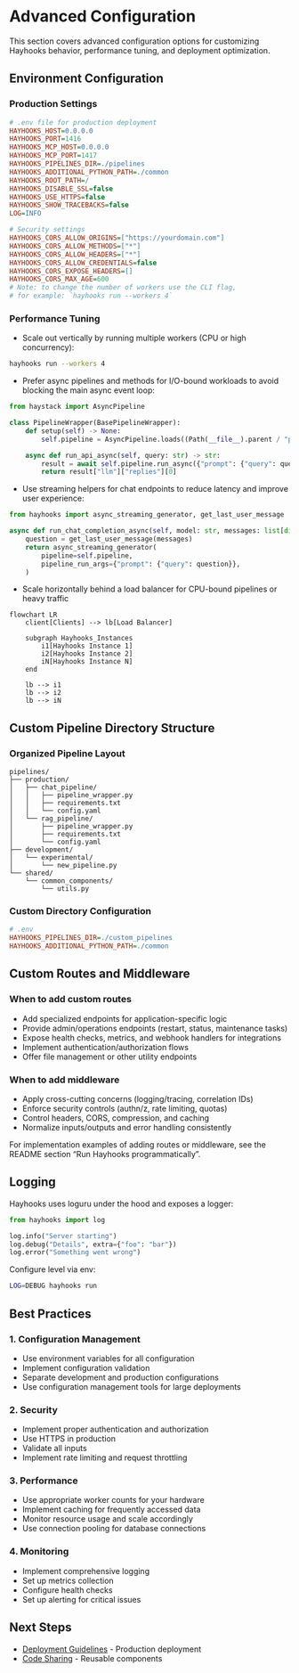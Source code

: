 # Advanced Configuration

This section covers advanced configuration options for customizing Hayhooks behavior, performance tuning, and deployment optimization.

## Environment Configuration

### Production Settings

```ini
# .env file for production deployment
HAYHOOKS_HOST=0.0.0.0
HAYHOOKS_PORT=1416
HAYHOOKS_MCP_HOST=0.0.0.0
HAYHOOKS_MCP_PORT=1417
HAYHOOKS_PIPELINES_DIR=./pipelines
HAYHOOKS_ADDITIONAL_PYTHON_PATH=./common
HAYHOOKS_ROOT_PATH=/
HAYHOOKS_DISABLE_SSL=false
HAYHOOKS_USE_HTTPS=false
HAYHOOKS_SHOW_TRACEBACKS=false
LOG=INFO

# Security settings
HAYHOOKS_CORS_ALLOW_ORIGINS=["https://yourdomain.com"]
HAYHOOKS_CORS_ALLOW_METHODS=["*"]
HAYHOOKS_CORS_ALLOW_HEADERS=["*"]
HAYHOOKS_CORS_ALLOW_CREDENTIALS=false
HAYHOOKS_CORS_EXPOSE_HEADERS=[]
HAYHOOKS_CORS_MAX_AGE=600
# Note: to change the number of workers use the CLI flag,
# for example: `hayhooks run --workers 4`
```

### Performance Tuning

- Scale out vertically by running multiple workers (CPU or high concurrency):

```bash
hayhooks run --workers 4
```

- Prefer async pipelines and methods for I/O-bound workloads to avoid blocking the main async event loop:

```python
from haystack import AsyncPipeline

class PipelineWrapper(BasePipelineWrapper):
    def setup(self) -> None:
        self.pipeline = AsyncPipeline.loads((Path(__file__).parent / "pipeline.yml").read_text())

    async def run_api_async(self, query: str) -> str:
        result = await self.pipeline.run_async({"prompt": {"query": query}})
        return result["llm"]["replies"][0]
```

- Use streaming helpers for chat endpoints to reduce latency and improve user experience:

```python
from hayhooks import async_streaming_generator, get_last_user_message

async def run_chat_completion_async(self, model: str, messages: list[dict], body: dict):
    question = get_last_user_message(messages)
    return async_streaming_generator(
        pipeline=self.pipeline,
        pipeline_run_args={"prompt": {"query": question}},
    )
```

- Scale horizontally behind a load balancer for CPU-bound pipelines or heavy traffic

```mermaid
flowchart LR
    client[Clients] --> lb[Load Balancer]

    subgraph Hayhooks_Instances
        i1[Hayhooks Instance 1]
        i2[Hayhooks Instance 2]
        iN[Hayhooks Instance N]
    end

    lb --> i1
    lb --> i2
    lb --> iN
```

## Custom Pipeline Directory Structure

### Organized Pipeline Layout

```text
pipelines/
├── production/
│   ├── chat_pipeline/
│   │   ├── pipeline_wrapper.py
│   │   ├── requirements.txt
│   │   └── config.yaml
│   └── rag_pipeline/
│       ├── pipeline_wrapper.py
│       ├── requirements.txt
│       └── config.yaml
├── development/
│   └── experimental/
│       └── new_pipeline.py
└── shared/
    └── common_components/
        └── utils.py
```

### Custom Directory Configuration

```ini
# .env
HAYHOOKS_PIPELINES_DIR=./custom_pipelines
HAYHOOKS_ADDITIONAL_PYTHON_PATH=./common
```

## Custom Routes and Middleware

### When to add custom routes

- Add specialized endpoints for application-specific logic
- Provide admin/operations endpoints (restart, status, maintenance tasks)
- Expose health checks, metrics, and webhook handlers for integrations
- Implement authentication/authorization flows
- Offer file management or other utility endpoints

### When to add middleware

- Apply cross-cutting concerns (logging/tracing, correlation IDs)
- Enforce security controls (authn/z, rate limiting, quotas)
- Control headers, CORS, compression, and caching
- Normalize inputs/outputs and error handling consistently

For implementation examples of adding routes or middleware, see the README section “Run Hayhooks programmatically”.

## Logging

Hayhooks uses loguru under the hood and exposes a logger:

```python
from hayhooks import log

log.info("Server starting")
log.debug("Details", extra={"foo": "bar"})
log.error("Something went wrong")
```

Configure level via env:

```bash
LOG=DEBUG hayhooks run
```

## Best Practices

### 1. Configuration Management

- Use environment variables for all configuration
- Implement configuration validation
- Separate development and production configurations
- Use configuration management tools for large deployments

### 2. Security

- Implement proper authentication and authorization
- Use HTTPS in production
- Validate all inputs
- Implement rate limiting and request throttling

### 3. Performance

- Use appropriate worker counts for your hardware
- Implement caching for frequently accessed data
- Monitor resource usage and scale accordingly
- Use connection pooling for database connections

### 4. Monitoring

- Implement comprehensive logging
- Set up metrics collection
- Configure health checks
- Set up alerting for critical issues

## Next Steps

- [Deployment Guidelines](../deployment/deployment-guidelines.md) - Production deployment
- [Code Sharing](code-sharing.md) - Reusable components
